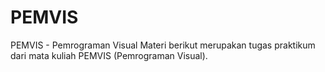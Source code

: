 # PEMVIS
PEMVIS - Pemrograman Visual
Materi berikut merupakan tugas praktikum dari mata kuliah PEMVIS (Pemrograman Visual).
